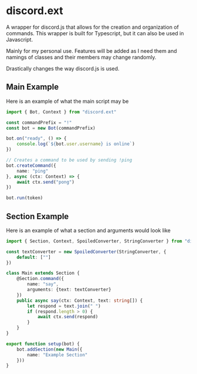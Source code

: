 # discord.ext
A wrapper for discord.js that allows for the creation and organization of commands. This wrapper is built for Typescript, but
it can also be used in Javascript.

Mainly for my personal use. Features will be added as I need them and namings of classes and their members may change randomly.

Drastically changes the way discord.js is used.

## Main Example
Here is an example of what the main script may be
```Typescript
import { Bot, Context } from "discord.ext"

const commandPrefix = "!"
const bot = new Bot(commandPrefix)

bot.on("ready", () => {
    console.log(`${bot.user.username} is online`)
})

// Creates a command to be used by sending !ping
bot.createCommand({
    name: "ping"
}, async (ctx: Context) => {
    await ctx.send("pong")
})

bot.run(token)
```

## Section Example
Here is an example of what a section and arguments would look like
```Typescript
import { Section, Context, SpoiledConverter, StringConverter } from "discord.ext"

const textConverter = new SpoiledConverter(StringConverter, {
    default: [""]
})

class Main extends Section {
    @Section.command({
        name: "say",
        arguments: {text: textConverter}
    })
    public async say(ctx: Context, text: string[]) {
        let respond = text.join(" ")
        if (respond.length > 0) {
            await ctx.send(respond)
        }
    }
}

export function setup(bot) {
    bot.addSection(new Main({
        name: "Example Section"
    }))
}
```